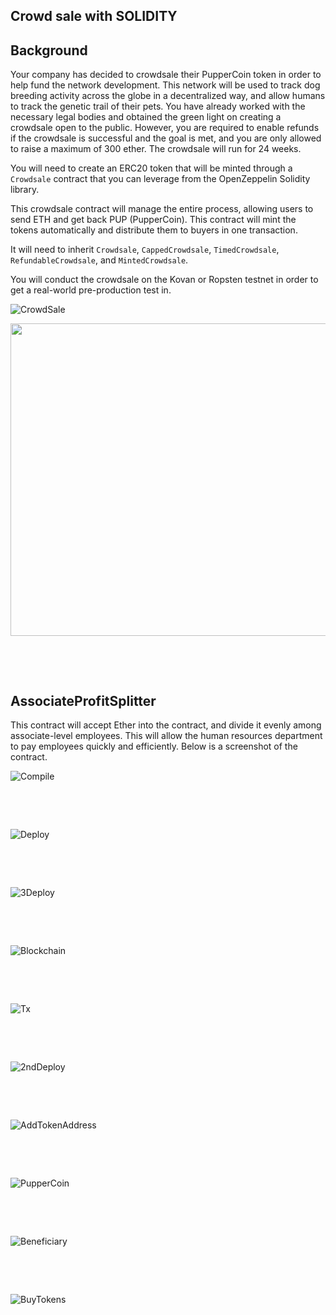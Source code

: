 ## Crowd sale with SOLIDITY

## Background

Your company has decided to crowdsale their PupperCoin token in order to help fund the network development.
This network will be used to track dog breeding activity across the globe in a decentralized way, and allow humans to track the genetic trail of their pets. You have already worked with the necessary legal bodies and obtained the green light on creating a crowdsale open to the public. However, you are required to enable refunds if the crowdsale is successful and the goal is met, and you are only allowed to raise a maximum of 300 ether. The crowdsale will run for 24 weeks.

You will need to create an ERC20 token that will be minted through a `Crowdsale` contract that you can leverage from the OpenZeppelin Solidity library.

This crowdsale contract will manage the entire process, allowing users to send ETH and get back PUP (PupperCoin).
This contract will mint the tokens automatically and distribute them to buyers in one transaction.

It will need to inherit `Crowdsale`, `CappedCrowdsale`, `TimedCrowdsale`, `RefundableCrowdsale`, and `MintedCrowdsale`.

You will conduct the crowdsale on the Kovan or Ropsten testnet in order to get a real-world pre-production test in.

![CrowdSale](Images/CrowdSale2.jpg)

<p align="center">
   	<img src="/Week21_27092021/Assignment/Images/CrowdSale2.jpg" width="1000" height="500">
</p>

<p>&nbsp;</p>
<p>&nbsp;</p>

## AssociateProfitSplitter 

This contract will accept Ether into the contract, and divide it evenly among associate-level employees. This will allow the human resources department to pay employees quickly and efficiently. Below is a screenshot of the contract.

![Compile](Images/1_Compiled.JPG)

<p>&nbsp;</p>
<p>&nbsp;</p>

![Deploy](Images/2_Deploy.JPG)

<p>&nbsp;</p>
<p>&nbsp;</p>

![3Deploy](Images/3_Deploy.JPG)

<p>&nbsp;</p>
<p>&nbsp;</p>

![Blockchain](Images/4_BlockCreation.JPG)

<p>&nbsp;</p>
<p>&nbsp;</p>

![Tx](Images/5_Tx_Ganache.JPG)

<p>&nbsp;</p>
<p>&nbsp;</p>

![2ndDeploy](Images/6_Deploy.JPG)

<p>&nbsp;</p>
<p>&nbsp;</p>

![AddTokenAddress](Images/7_TokenAddresses.JPG)

<p>&nbsp;</p>
<p>&nbsp;</p>

![PupperCoin](Images/8_PupperCoin_CrowdSale.JPG)

<p>&nbsp;</p>
<p>&nbsp;</p>

![Beneficiary](Images/9_Beneficiary.JPG)

<p>&nbsp;</p>
<p>&nbsp;</p>

![BuyTokens](Images/10_BuyTokens.JPG)